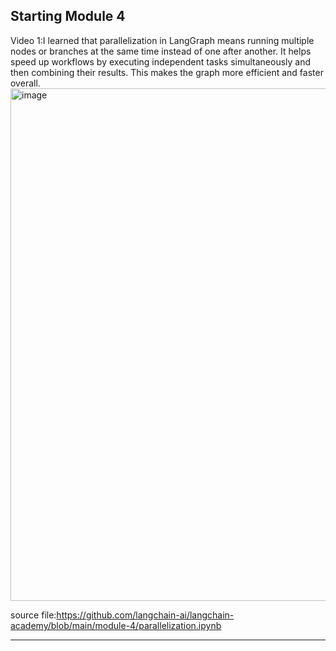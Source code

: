 Starting Module 4
---

Video 1:I learned that parallelization in LangGraph means running multiple nodes or branches at the same time instead of one after another. It helps speed up workflows by executing independent tasks simultaneously and then combining their results. This makes the graph more efficient and faster overall.
<img width="1658" height="820" alt="image" src="https://github.com/user-attachments/assets/263b55d5-0cad-410c-afa2-83447ceb9532" />

source file:https://github.com/langchain-ai/langchain-academy/blob/main/module-4/parallelization.ipynb

---

